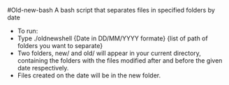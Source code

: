 #Old-new-bash
A bash script that separates files in specified folders by date
* To run:
* Type ./oldnewshell {Date in DD/MM/YYYY formate} {list of path of folders you want to separate}
* Two folders, new/ and old/ will appear in your current directory, containing the folders with the files modified after and before the given date respectively.
* Files created on the date will be in the new folder.